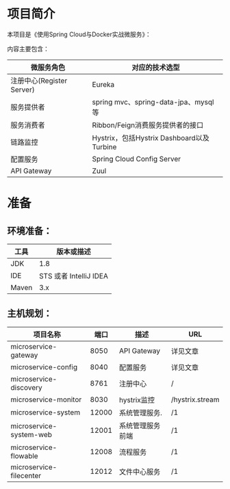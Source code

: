 # 项目简介
本项目是《使用Spring Cloud与Docker实战微服务》：


内容主要包含：

| 微服务角色                 | 对应的技术选型                              |
| --------------------- | ------------------------------------ |
| 注册中心(Register Server) | Eureka                               |
| 服务提供者                 | spring mvc、spring-data-jpa、mysql等       |
| 服务消费者                 | Ribbon/Feign消费服务提供者的接口               |
| 链路监控                   | Hystrix，包括Hystrix Dashboard以及Turbine |
| 配置服务                  | Spring Cloud Config Server           |
| API Gateway           | Zuul                                 |



# 准备

## 环境准备：

| 工具    | 版本或描述                |
| ----- | -------------------- |
| JDK   | 1.8                  |
| IDE   | STS 或者 IntelliJ IDEA |
| Maven | 3.x                  |


## 主机规划：

| 项目名称                                     | 端口   | 描述                     | URL             |
| ---------------------------------------- | ---- | ---------------------- | --------------- |
| microservice-gateway                 | 8050 | API Gateway            | 详见文章            |
| microservice-config                | 8040 | 配置服务                   | 详见文章            |
| microservice-discovery            | 8761 | 注册中心                   | /               |
| microservice-monitor             | 8030 | hystrix监控              | /hystrix.stream |
| microservice-system                      | 12000 | 系统管理服务.                   | /1              |
| microservice-system-web                  | 12001 | 系统管理服务前端                 | /1              |
| microservice-flowable                    | 12008 | 流程服务                        | /1              |
| microservice-filecenter                  | 12012 | 文件中心服务                             | /1              |
